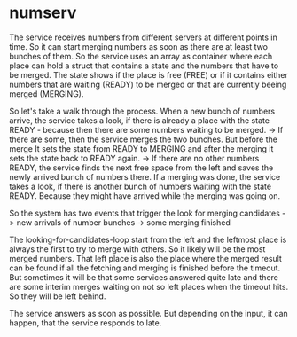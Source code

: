 # numserv

The service receives numbers from different servers at different points in time. So it can start merging numbers as soon as there are at least two bunches of them. 
So the service uses an array as container where each place can hold a struct that contains a state and the numbers that have to be merged. The state shows if the place is free (FREE) or if it contains either numbers that are waiting (READY) to be merged or that are currently beeing merged (MERGING). 

So let's take a walk through the process. 
When a new bunch of numbers arrive, the service takes a look, if there is already a place with the state READY - because then there are some numbers waiting to be merged. 
-> If there are some, then the service merges the two bunches. But before the merge It sets the state from READY to MERGING and after the merging it sets the state back to READY again.
-> If there are no other numbers READY, the service finds the next free space from the left and saves the newly arrived bunch of numbers there.
If a merging was done, the service takes a look, if there is another bunch of numbers waiting with the state READY. Because they might have arrived while the merging was going on. 

So the system has two events that trigger the look for merging candidates 
-> new arrivals of number bunches 
-> some merging finished 

The looking-for-candidates-loop start from the left and the leftmost place is always the first to try to merge with others. So it likely will be the most merged numbers. That left place is also the place where the merged result can be found if all the fetching and merging is finished before the timeout. But sometimes it will be that some services answered quite late and there are some interim merges waiting on not so left places when the timeout hits. So they will be left behind. 

The service answers as soon as possible. But depending on the input, it can happen, that the service responds to late. 


